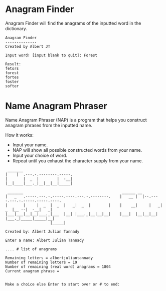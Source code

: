 # Anagram Finder
Anagram Finder will find the anagrams of the inputted word in the dictionary.
```shell
Anagram Finder
--------------
Created by Albert JT

Input word! [input blank to quit]: Forest

Result:
fetors
forest
fortes
foster
softer
```

# Name Anagram Phraser
Name Anagram Phraser (NAP) is a program that helps you construct anagram phrases from the inputted name.

How it works:
- Input your name.
- NAP will show all possible constructed words from your name.
- Input your choice of word.
- Repeat until you exhaust the character supply from your name.

```shell
 _______                                                                                     
|    |  .---.-.--------.-----.                                                               
|       |  _  |        |  -__|                                                               
|__|____|___._|__|__|__|_____|                                                               
                                                                                             
 _______                                            ______ __                                
|   _   .-----.---.-.-----.----.---.-.--------.    |   __ |  |--.----.---.-.-----.-----.----.
|       |     |  _  |  _  |   _|  _  |        |    |    __|     |   _|  _  |__ --|  -__|   _|
|___|___|__|__|___._|___  |__| |___._|__|__|__|    |___|  |__|__|__| |___._|_____|_____|__|  
                    |_____|                                                                  

Created by: Albert Julian Tannady

Enter a name: Albert Julian Tannady

.... # list of anagrams

Remaining letters = albertjuliantannady
Number of remaining letters = 19
Number of remaining (real word) anagrams = 1804
Current anagram phrase = 


Make a choice else Enter to start over or # to end: 